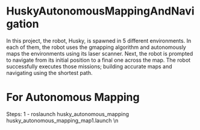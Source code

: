 # HuskyAutonomousMappingAndNavigation

In this project, the robot, Husky, is spawned in 5 different environments. In each of
them, the robot uses the gmapping algorithm and autonomously maps the environments using its
laser scanner. Next, the robot is prompted to navigate from its initial position to a final one
across the map. The robot successfully executes those missions; building accurate maps and
navigating using the shortest path.

# For Autonomous Mapping 
Steps:
1 - roslaunch husky_autonomous_mapping husky_autonomous_mapping_map1.launch \n

